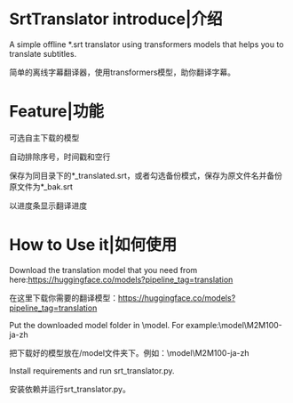 # SrtTranslator introduce|介绍
A simple offline *.srt translator using transformers models that helps you to translate subtitles.

简单的离线字幕翻译器，使用transformers模型，助你翻译字幕。

# Feature|功能

可选自主下载的模型

自动排除序号，时间戳和空行

保存为同目录下的*_translated.srt，或者勾选备份模式，保存为原文件名并备份原文件为*_bak.srt

以进度条显示翻译进度


# How to Use it|如何使用
Download the translation model that you need from here:https://huggingface.co/models?pipeline_tag=translation

在这里下载你需要的翻译模型：https://huggingface.co/models?pipeline_tag=translation


Put the downloaded model folder in \model. For example:\model\M2M100-ja-zh

把下载好的模型放在/model文件夹下。例如：\model\M2M100-ja-zh


Install requirements and run srt_translator.py. 

安装依赖并运行srt_translator.py。
